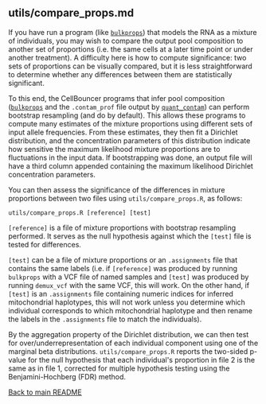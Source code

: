 ## utils/compare_props.md

If you have run a program (like [`bulkprops`](bulkprops.md)) that models the RNA as a mixture of individuals, you may wish to compare the output pool composition to another set of proportions (i.e. the same cells at a later time point or under another treatment). A difficulty here is how to compute significance: two sets of proportions can be visually compared, but it is less straightforward to determine whether any differences between them are statistically significant.

To this end, the CellBouncer programs that infer pool composition ([`bulkprops`](bulkprops.md) and the `.contam_prof` file output by [`quant_contam`](quant_contam.md)) can perform bootstrap resampling (and do by default). This allows these programs to compute many estimates of the mixture proportions using different sets of input allele frequencies. From these estimates, they then fit a Dirichlet distribution, and the concentration parameters of this distribution indicate how sensitive the maximum likelihood mixture proportions are to fluctuations in the input data. If bootstrapping was done, an output file will have a third column appended containing the maximum likelihood Dirichlet concentration parameters.

You can then assess the significance of the differences in mixture proportions between two files using `utils/compare_props.R`, as follows:

```
utils/compare_props.R [reference] [test]
```
`[reference]` is a file of mixture proportions with bootstrap resampling performed. It serves as the null hypothesis against which the `[test]` file is tested for differences.

`[test]` can be a file of mixture proportions or an `.assignments` file that contains the same labels (i.e. if `[reference]` was produced by running `bulkprops` with a VCF file of named samples and `[test]` was produced by running `demux_vcf` with the same VCF, this will work. On the other hand, if `[test]` is an `.assignments` file containing numeric indices for inferred mitochondrial haplotypes, this will not work unless you determine which individual corresponds to which mitochondrial haplotype and then rename the labels in the `.assignments` file to match the individuals). 

By the aggregation property of the Dirichlet distribution, we can then test for over/underrepresentation of each individual component using one of the marginal beta distributions. `utils/compare_props.R` reports the two-sided p-value for the null hypothesis that each individual's proportion in file 2 is the same as in file 1, corrected for multiple hypothesis testing using the Benjamini-Hochberg (FDR) method.


[Back to main README](../README.md)

